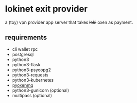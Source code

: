 # lokinet exit provider 

a (toy) vpn provider app server that takes ~~loki~~ oxen as payment.

## requirements

* cli wallet rpc
* postgresql
* python3
* python3-flask
* python3-psycopg2
* python3-requests
* python3-kubernetes
* [pyoxenmq](https://github.com/oxen-io/oxen-pylokimq)
* python3-gunicorn (optional)
* multipass (optional)
